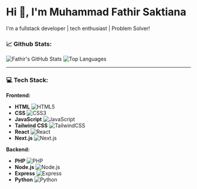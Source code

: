 # Hi 👋, I'm Muhammad Fathir Saktiana

I'm a fullstack developer | tech enthusiast | Problem Solver!

### 📈 Github Stats:
![Fathir's GitHub Stats](https://github-readme-stats.vercel.app/api?username=fathir2&show_icons=true&theme=radical)
![Top Languages](https://github-readme-stats.vercel.app/api/top-langs/?username=fathir2&layout=compact&theme=radical)

---

### 💻 Tech Stack:

**Frontend:**

* **HTML** <img src="https://img.shields.io/badge/-HTML5-E34F26?style=flat-square&logo=html5&logoColor=white" alt="HTML5">
* **CSS** <img src="https://img.shields.io/badge/-CSS3-1572B6?style=flat-square&logo=css3&logoColor=white" alt="CSS3">
* **JavaScript** <img src="https://img.shields.io/badge/-JavaScript-F7DF1E?style=flat-square&logo=javascript&logoColor=black" alt="JavaScript">
* **Tailwind CSS** <img src="https://img.shields.io/badge/-TailwindCSS-06B6D4?style=flat-square&logo=tailwindcss&logoColor=white" alt="TailwindCSS">
* **React** <img src="https://img.shields.io/badge/-React-61DAFB?style=flat-square&logo=react&logoColor=white" alt="React">
* **Next.js** <img src="https://img.shields.io/badge/-Next.js-000000?style=flat-square&logo=next.js&logoColor=white" alt="Next.js">

**Backend:**

* **PHP** <img src="https://img.shields.io/badge/-PHP-777BB4?style=flat-square&logo=php&logoColor=white" alt="PHP">
* **Node.js** <img src="https://img.shields.io/badge/-Node.js-339933?style=flat-square&logo=node.js&logoColor=white" alt="Node.js">
* **Express** <img src="https://img.shields.io/badge/-Express-000000?style=flat-square&logo=express&logoColor=white" alt="Express">
* **Python** <img src="https://img.shields.io/badge/-Python-3776AB?style=flat-square&logo=python&logoColor=white" alt="Python">
